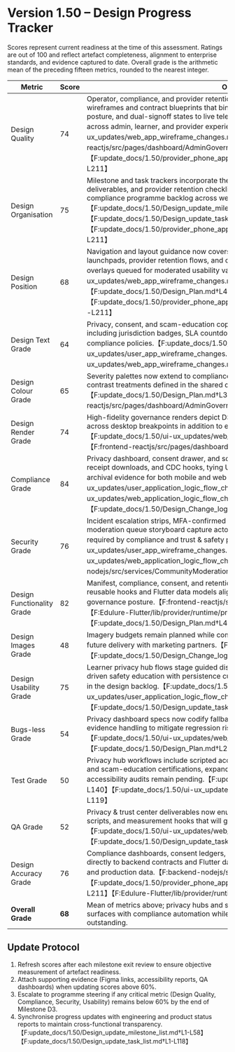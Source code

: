 # Version 1.50 – Design Progress Tracker

Scores represent current readiness at the time of this assessment. Ratings are out of 100 and reflect artefact completeness, alignment to enterprise standards, and evidence captured to date. Overall grade is the arithmetic mean of the preceding fifteen metrics, rounded to the nearest integer.

| Metric | Score | Observations |
| --- | --- | --- |
| Design Quality | 74 | Operator, compliance, and provider retention workspaces now ship with fully-specified wireframes and contract blueprints that bind severity palettes, DSR escalations, consent posture, and dual-signoff states to live telemetry, reducing ambiguity for engineering handoff across admin, learner, and provider experiences.【F:update_docs/1.50/ui-ux_updates/web_app_wireframe_changes.md†L125-L188】【F:frontend-reactjs/src/pages/dashboard/AdminGovernance.jsx†L1-L196】【F:update_docs/1.50/provider_phone_app_updates/governance_retention_contracts.md†L1-L211】 |
| Design Organisation | 75 | Milestone and task trackers incorporate the governance workspace, consent ledger deliverables, and provider retention checklist so ceremonies remain aligned with the compliance programme backlog across web and mobile squads.【F:update_docs/1.50/Design_update_milestone_list.md†L31-L110】【F:update_docs/1.50/Design_update_task_list.md†L70-L140】【F:update_docs/1.50/provider_phone_app_updates/governance_retention_contracts.md†L24-L211】 |
| Design Position | 68 | Navigation and layout guidance now covers admin governance zoning, creation studio launchpads, provider retention flows, and consent ledger placement, with mobile parity overlays queued for moderated usability validation.【F:update_docs/1.50/ui-ux_updates/web_app_wireframe_changes.md†L85-L188】【F:update_docs/1.50/Design_Plan.md†L49-L117】【F:update_docs/1.50/provider_phone_app_updates/governance_retention_contracts.md†L173-L211】 |
| Design Text Grade | 64 | Privacy, consent, and scam-education copy now documented across learner and web hubs, including jurisdiction badges, SLA countdown microcopy, and escalation CTAs aligned to compliance policies.【F:update_docs/1.50/ui-ux_updates/user_app_wireframe_changes.md†L73-L116】【F:update_docs/1.50/ui-ux_updates/web_app_wireframe_changes.md†L101-L130】 |
| Design Colour Grade | 65 | Severity palettes now extend to compliance KPIs and consent statuses, maintaining high-contrast treatments defined in the shared design system.【F:update_docs/1.50/Design_Plan.md†L39-L47】【F:frontend-reactjs/src/pages/dashboard/AdminGovernance.jsx†L70-L103】 |
| Design Render Grade | 74 | High-fidelity governance renders depict DSR tables, policy timelines, and consent badges across desktop breakpoints in addition to existing operator telemetry visuals.【F:update_docs/1.50/ui-ux_updates/web_app_wireframe_changes.md†L125-L188】【F:frontend-reactjs/src/pages/dashboard/AdminGovernance.jsx†L1-L196】 |
| Compliance Grade | 84 | Privacy dashboard, consent drawer, and scam-education flows expose retention windows, receipt downloads, and CDC hooks, tying UI artefacts directly to compliance services and archival evidence for both mobile and web journeys.【F:update_docs/1.50/ui-ux_updates/user_application_logic_flow_changes.md†L73-L119】【F:update_docs/1.50/ui-ux_updates/web_application_logic_flow_changes.md†L109-L140】【F:update_docs/1.50/Design_Change_log.md†L30-L36】 |
| Security Grade | 76 | Incident escalation strips, MFA-confirmed consent toggles, fraud report flows, and the new moderation queue storyboard capture actor attribution, SLA timers, and evidence uploads required by compliance and trust & safety pipelines.【F:update_docs/1.50/ui-ux_updates/user_app_wireframe_changes.md†L105-L116】【F:update_docs/1.50/ui-ux_updates/web_application_logic_flow_changes.md†L109-L140】【F:backend-nodejs/src/services/CommunityModerationService.js†L1-L676】 |
| Design Functionality Grade | 82 | Manifest, compliance, consent, and retention flows are documented for web and mobile, with reusable hooks and Flutter data models aligning UI states to backend telemetry, SLA logic, and governance posture.【F:frontend-reactjs/src/hooks/useConsentRecords.js†L1-L52】【F:Edulure-Flutter/lib/provider/runtime/provider_compliance_contracts.dart†L1-L302】【F:update_docs/1.50/Design_Plan.md†L49-L117】 |
| Design Images Grade | 48 | Imagery budgets remain planned while compliance storytelling assets have been scoped for future delivery with marketing partners.【F:update_docs/1.50/Design_Plan.md†L107-L123】【F:update_docs/1.50/Design_Change_log.md†L24-L35】 |
| Design Usability Grade | 75 | Learner privacy hub flows stage guided disclosures, biometric confirmations, and playlist-driven safety education with persistence cues, ready for moderated testing scripts documented in the design backlog.【F:update_docs/1.50/ui-ux_updates/user_application_logic_flow_changes.md†L73-L119】【F:update_docs/1.50/Design_update_task_list.md†L70-L140】 |
| Bugs-less Grade | 54 | Privacy dashboard specs now codify fallback banners, SLA breach indicators, and offline evidence handling to mitigate regression risk ahead of QA dashboard build-out.【F:update_docs/1.50/ui-ux_updates/web_application_logic_flow_changes.md†L109-L140】【F:update_docs/1.50/Design_Plan.md†L23-L34】 |
| Test Grade | 50 | Privacy hub workflows include scripted acceptance criteria for consent toggles, export timers, and scam-education certifications, expanding manual/automated coverage expectations while accessibility audits remain pending.【F:update_docs/1.50/Design_update_task_list.md†L97-L140】【F:update_docs/1.50/ui-ux_updates/user_application_logic_flow_changes.md†L73-L119】 |
| QA Grade | 52 | Privacy & trust center deliverables now enumerate evidence download points, fraud reporting scripts, and measurement hooks that will guide QA sign-off once Zeplin exports publish.【F:update_docs/1.50/ui-ux_updates/web_app_wireframe_changes.md†L101-L130】【F:update_docs/1.50/Design_update_task_list.md†L121-L140】 |
| Design Accuracy Grade | 76 | Compliance dashboards, consent ledgers, DSR journeys, and provider retention flows tie directly to backend contracts and Flutter data models, improving traceability between artefacts and production data.【F:backend-nodejs/src/database/domains/compliance.js†L1-L449】【F:update_docs/1.50/provider_phone_app_updates/governance_retention_contracts.md†L24-L211】【F:Edulure-Flutter/lib/provider/runtime/provider_compliance_contracts.dart†L1-L302】 |
| **Overall Grade** | **68** | Mean of metrics above; privacy hubs and scam-education flows now align learner and web surfaces with compliance automation while localisation and accessibility tooling remain outstanding. |

## Update Protocol
1. Refresh scores after each milestone exit review to ensure objective measurement of artefact readiness.
2. Attach supporting evidence (Figma links, accessibility reports, QA dashboards) when updating scores above 60%.
3. Escalate to programme steering if any critical metric (Design Quality, Compliance, Security, Usability) remains below 60% by the end of Milestone D3.
4. Synchronise progress updates with engineering and product status reports to maintain cross-functional transparency.【F:update_docs/1.50/Design_update_milestone_list.md†L1-L58】【F:update_docs/1.50/Design_update_task_list.md†L1-L118】
